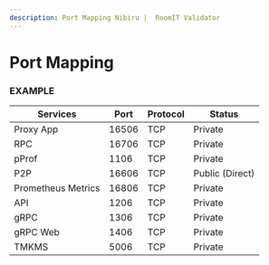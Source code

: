 ```yaml
---
description: Port Mapping Nibiru |  RoomIT Validator
---
```


# Port Mapping

### EXAMPLE
| Services           | Port  | Protocol | Status          |
| ------------------ | ----- | -------- | --------------- |
| Proxy App          | 16506 | TCP      | Private         |
| RPC                | 16706 | TCP      | Private         |
| pProf              | 1106  | TCP      | Private         |
| P2P                | 16606 | TCP      | Public (Direct) |
| Prometheus Metrics | 16806 | TCP      | Private         |
| API                | 1206  | TCP      | Private         |
| gRPC               | 1306  | TCP      | Private         |
| gRPC Web           | 1406 | TCP      | Private         |
| TMKMS              | 5006 | TCP      | Private         |
